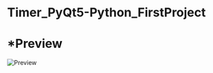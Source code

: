 # Timer_PyQt5-Python_FirstProject
*Preview
==========
![Preview](https://user-images.githubusercontent.com/105045320/177049567-4f1b9754-6177-42bb-b2fc-c3e470416f5f.gif)
